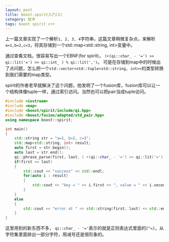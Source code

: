 ```yaml
---
layout: post
title: boost.spirit入门(2)
category: 技术
tags: boost spirit c++
---
```


上一篇文章实现了一个解析`1, 2, 3, 4`字符串，这篇文章稍微复杂点，来解析`a=1,b=2,c=3`，将其存储到一个std::map\<std::string, int\>变量中。

通过查看文档，很容易写出一个EBNF(for spirit)， `(+(qi::char_ - '=') >> qi::lit('=') >> qi::int_ ) % qi::lit(',')`。
可是在存储到map中的时候出了点问题，怎么把一个`std::vector<std::tuple<std::string, int>>`的类型转换到我们需要的map类型。

spirit的作者老早就解决了这个问题，他发明了一个fusion库，fusion库可以让一个结构体像tuple一样，通过索引访问。当然也可以把pair当成tuple访问。

```cpp
#include <iostream>
#include <map>
#include <boost/spirit/include/qi.hpp>
#include <boost/fusion/adapted/std_pair.hpp>
using namespace boost::spirit;

int main()
{
	std::string str = "a=1, b=2, c=3";
	std::map<std::string, int> result;
	auto first = str.begin();
	auto last = str.end();
	qi::phrase_parse(first, last, ( +(qi::char_ - '=') >> qi::lit('=') >> qi::int_ )  % qi::lit(','), ascii::space, result);
	if(first == last)
	{
		std::cout << "success" << std::endl;
		for(auto i : result)
		{
			std::cout << "key = " << i.first << ", value = " << i.second << std::endl;
		}
	}
	else
	{
		std::cout << "error at " << std::string(first, last) << std::endl;
	}
}
```

这里用到的新东西不多， `qi::char_ - '='`表示的就是正则表达式里面的`[^=]`，从字符集里面排出一部分字符，用减号还是很形象的。